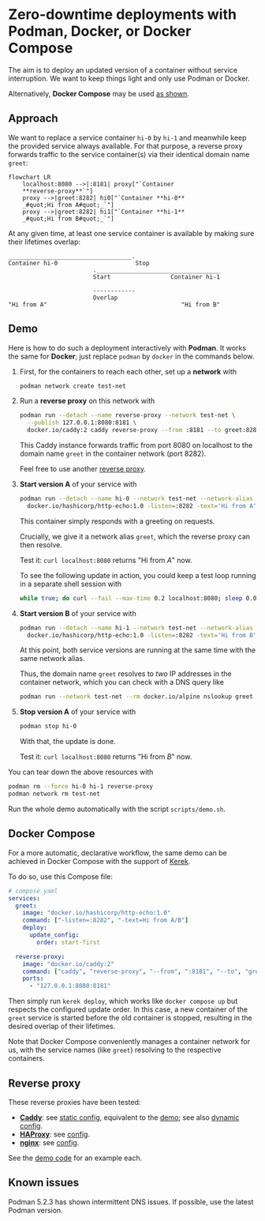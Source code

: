 # Zero-downtime deployments with Podman, Docker, or Docker Compose

The aim is to deploy an updated version of a container without service
interruption. We want to keep things light and only use Podman or Docker.

Alternatively, **Docker Compose** may be used [as shown](#docker-compose).

## Approach

We want to replace a service container `hi-0` by `hi-1` and meanwhile keep the
provided service always available. For that purpose, a reverse proxy forwards
traffic to the service container(s) via their identical domain name `greet`:

```mermaid
flowchart LR
    localhost:8080 -->|:8181| proxy["`Container
    **reverse-proxy**`"]
    proxy -->|greet:8282| hi0["`Container **hi-0**
    _#quot;Hi from A#quot;_`"]
    proxy -->|greet:8282| hi1["`Container **hi-1**
    _#quot;Hi from B#quot;_`"]
```

At any given time, at least one service container is available by making sure
their lifetimes overlap:

```
___________________________________.
Container hi-0                      Stop
                        .___________________________________
                        Start                 Container hi-1

                        ------------
                        Overlap
"Hi from A"                                      "Hi from B"
```

## Demo

Here is how to do such a deployment interactively with **Podman**. It works the
same for **Docker**; just replace `podman` by `docker` in the commands below.

1. First, for the containers to reach each other, set up a **network** with

   ```bash
   podman network create test-net
   ```

1. Run a **reverse proxy** on this network with

   ```bash
   podman run --detach --name reverse-proxy --network test-net \
     --publish 127.0.0.1:8080:8181 \
     docker.io/caddy:2 caddy reverse-proxy --from :8181 --to greet:8282
   ```

   This Caddy instance forwards traffic from port 8080 on localhost to the
   domain name `greet` in the container network (port 8282).

   Feel free to use another [reverse proxy](#reverse-proxy).

1. **Start version A** of your service with

   ```bash
   podman run --detach --name hi-0 --network test-net --network-alias greet \
     docker.io/hashicorp/http-echo:1.0 -listen=:8282 -text='Hi from A'
   ```

   This container simply responds with a greeting on requests.

   Crucially, we give it a network alias `greet`, which the reverse proxy can
   then resolve.

   Test it: `curl localhost:8080` returns "Hi from _A_" now.

   To see the following update in action, you could keep a test loop running in
   a separate shell session with

   ```bash
   while true; do curl --fail --max-time 0.2 localhost:8080; sleep 0.01s; done
   ```

1. **Start version B** of your service with

   ```bash
   podman run --detach --name hi-1 --network test-net --network-alias greet \
     docker.io/hashicorp/http-echo:1.0 -listen=:8282 -text='Hi from B'
   ```

   At this point, both service versions are running at the same time with the
   same network alias.

   Thus, the domain name `greet` resolves to _two_ IP addresses in the container
   network, which you can check with a DNS query like

   ```bash
   podman run --network test-net --rm docker.io/alpine nslookup greet
   ```

1. **Stop version A** of your service with

   ```bash
   podman stop hi-0
   ```

   With that, the update is done.

   Test it: `curl localhost:8080` returns "Hi from _B_" now.

You can tear down the above resources with

```bash
podman rm --force hi-0 hi-1 reverse-proxy
podman network rm test-net
```

Run the whole demo automatically with the script `scripts/demo.sh`.

## Docker Compose

For a more automatic, declarative workflow, the same demo can be achieved in
Docker Compose with the support of [Kerek](https://github.com/evolutics/kerek).

To do so, use this Compose file:

```yaml
# compose.yaml
services:
  greet:
    image: "docker.io/hashicorp/http-echo:1.0"
    command: ["-listen=:8282", "-text=Hi from A/B"]
    deploy:
      update_config:
        order: start-first

  reverse-proxy:
    image: "docker.io/caddy:2"
    command: ["caddy", "reverse-proxy", "--from", ":8181", "--to", "greet:8282"]
    ports:
      - "127.0.0.1:8080:8181"
```

Then simply run `kerek deploy`, which works like `docker compose up` but
respects the configured update order. In this case, a new container of the
`greet` service is started before the old container is stopped, resulting in the
desired overlap of their lifetimes.

Note that Docker Compose conveniently manages a container network for us, with
the service names (like `greet`) resolving to the respective containers.

## Reverse proxy

These reverse proxies have been tested:

- [**Caddy**](https://caddyserver.com): see
  [static config](caddy/static/Caddyfile), equivalent to the [demo](#demo); see
  also [dynamic config](caddy/dynamic/Caddyfile).
- [**HAProxy**](https://www.haproxy.org): see [config](haproxy/haproxy.cfg).
- [**nginx**](https://nginx.org): see [config](nginx/nginx.conf).

See the [demo code](scripts/demo.sh) for an example each.

## Known issues

Podman 5.2.3 has shown intermittent DNS issues. If possible, use the latest
Podman version.
